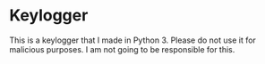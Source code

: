 # Keylogger
This is a keylogger that I made in Python 3. Please do not use it for malicious purposes. I am not going to be responsible for this.
